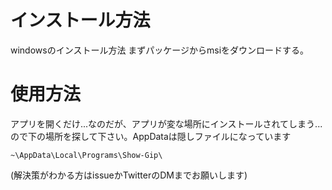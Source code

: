 # インストール方法
windowsのインストール方法
まずパッケージからmsiをダウンロードする。
# 使用方法
アプリを開くだけ...なのだが、アプリが変な場所にインストールされてしまう...ので下の場所を探して下さい。AppDataは隠しファイルになっています

`~\AppData\Local\Programs\Show-Gip\`

(解決策がわかる方はissueかTwitterのDMまでお願いします)
